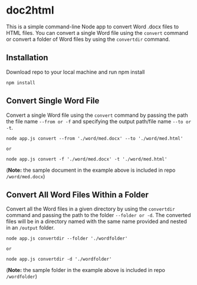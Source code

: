 # doc2html
This is a simple command-line Node app to convert Word .docx files to HTML files. You can convert a single Word file using the `convert` command or convert a folder of Word files by using the `convertdir` command.

## Installation
Download repo to your local machine and run npm install
```
npm install
```

## Convert Single Word File
Convert a single Word file using the `convert` command by passing the path the file name `--from or -f` and specifying the output path/file name `--to or -t`.

```
node app.js convert --from './word/med.docx' --to './word/med.html'

or 

node app.js convert -f './word/med.docx' -t './word/med.html'
```
(__Note:__ the sample document in the example above is included in repo `/word/med.docx`)

## Convert All Word Files Within a Folder
Convert all the Word files in a given directory by using the `convertdir` command and passing the path to the folder `--folder or -d`. The converted files will be in a directory named with the same name provided and nested in an `/output` folder.

```
node app.js convertdir --folder './wordfolder'

or

node app.js convertdir -d './wordfolder'
```
(__Note:__ the sample folder in the example above is included in repo `/wordfolder`)
